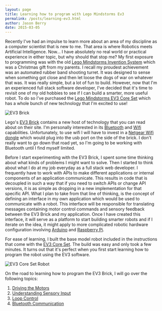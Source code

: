 ```yaml
---
layout: page
title: Learning how to program with Lego Mindstorms Ev3
permalink: /posts/learning-ev3.html
author: Jason Berry
date: 2015-03-05
---
```


Recently I've had an impulse to learn more about an area of my discipline as a computer scientist that is new to me.  That area is where Robotics meets Artificial Intelligence.  Now... I have absolutely no real world or practical experience in either topic, but why should that stop me?  My first exposure to programming was with the old [Lego Mindstorms Invention System](http://en.wikipedia.org/wiki/Lego_Mindstorms#RCX) which was a Christmas gift from my parents.  I recall my proudest achievement was an automated rubber band shooting turret.  It was designed to sense when something got close and then let loose the dogs of war on whatever that was.  It was really simple, but a lot of fun to build.  However, now that I'm an experienced full stack software developer, I've decided that it's time to revisit one of my old hobbies to see if I can build a smarter, more useful robot.  To do so I've purchased the [Lego Mindstorms EV3 Core Set](https://shop.education.lego.com/legoed/en-US/catalog/product.jsp?productId=5003400) which has a whole bunch of new technology that I'm excited to use!

![EV3 Brick](https://a248.e.akamai.net/cache.lego.com/images/leshop/Products/45500/45500_350x350_1_xx-xx.jpg "EV3 Brick")

Lego's [EV3 Brick](https://shop.education.lego.com/legoed/en-US/catalog/product.jsp?productId=45500) contains a new host of technology that you can read about on their site.  I'm personally interested in its [Bluetooth](http://en.wikipedia.org/wiki/Bluetooth) and [Wifi](http://en.wikipedia.org/wiki/Wi-Fi) capabilities.  Unfortunately, to use wifi I will have to invest in a [Netgear Wifi dongle](http://support.netgear.com/product/wna1100) which would plug into the usb port on the side of the brick.  I don't really want to go down that road yet, so I'm going to be working with Bluetooth until I find myself limited.

Before I start experimenting with the EV3 Brick, I spent some time thinking about what kinds of problems I might want to solve.  Then I started to think about what I do at my job everyday as a full stack web developer.  I frequently have to work with APIs to make different applications or internal components of an application communicate.  This results in code that is decoupled in such a way that if you need to switch APIs or change API versions, it is as simple as dropping in a new implementation for that specific API.  What I plan to take from that line of thinking, is the concept of defining an interface in my own application which would be used to communicate with a robot.  This interface will be responsible for translating messages containing motor control commands and sensory feedback between the EV3 Brick and my application.  Once I have created this interface, it will serve as a platform to start building smarter robots and if I iterate on the idea, it might apply to more complicated robotic hardware configuration involving [Arduino](http://www.arduino.cc/) and [Raspberry Pi](http://www.raspberrypi.org/).

For ease of learning, I built the base model robot included in the instructions that come with the [EV3 Core Set](https://shop.education.lego.com/legoed/en-US/catalog/product.jsp?productId=5003400).  The build was easy and only took a few minutes.  It turns out that it's perfect when you first start learning how to program the robot using the EV3 software.  

![EV3 Core Set Robot](http://shop.legoeducation.com/Resources/Files/product-images/mindstorms-ev3/robot-educator-model-lego-mindstorms-education-ev3-45544.PNG "The base model EV3 Core Set robot")

On the road to learning how to program the EV3 Brick, I will go over the following topics:

1. [Driving the Motors](#/posts/learning-ev3/motor-control)
1. [Understanding Sensory Input](#/posts/learning-ev3/sensory-input)
1. [Loop Control](#/posts/learning-ev3/loop-control)
1. [Bluetooth Communication](#/posts/learning-ev3/bluetooth-communication)